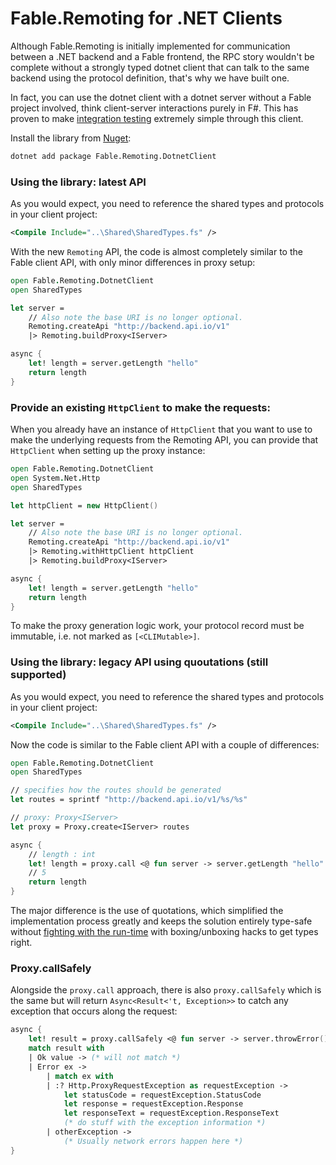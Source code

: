 # Fable.Remoting for .NET Clients

Although Fable.Remoting is initially implemented for communication between a .NET backend and a Fable frontend, the RPC story wouldn't be complete without a strongly typed dotnet client that can talk to the same backend using the protocol definition, that's why we have built one.

In fact, you can use the dotnet client with a dotnet server without a Fable project involved, think client-server interactions purely in F#. This has proven to make [integration testing](dotnet-integration-tests.md) extremely simple through this client.

Install the library from [Nuget](https://www.nuget.org/packages/Fable.Remoting.DotnetClient/):
```bash
dotnet add package Fable.Remoting.DotnetClient
```

### Using the library: latest API

As you would expect, you need to reference the shared types and protocols in your client project:
```xml
<Compile Include="..\Shared\SharedTypes.fs" />
```
With the new `Remoting` API, the code is almost completely similar to the Fable client API, with only minor differences in proxy setup:
```fsharp
open Fable.Remoting.DotnetClient
open SharedTypes

let server =
    // Also note the base URI is no longer optional.
    Remoting.createApi "http://backend.api.io/v1" 
    |> Remoting.buildProxy<IServer>

async {
    let! length = server.getLength "hello"
    return length
}
```

### Provide an existing `HttpClient` to make the requests:

When you already have an instance of `HttpClient` that you want to use to make the underlying requests from the Remoting API, you can provide that `HttpClient` when setting up the proxy instance:

```fsharp {highlight:[2, 5, 10]}
open Fable.Remoting.DotnetClient
open System.Net.Http
open SharedTypes

let httpClient = new HttpClient()

let server =
    // Also note the base URI is no longer optional.
    Remoting.createApi "http://backend.api.io/v1" 
    |> Remoting.withHttpClient httpClient
    |> Remoting.buildProxy<IServer>

async {
    let! length = server.getLength "hello"
    return length
}
```

To make the proxy generation logic work, your protocol record must be immutable, i.e. not marked as `[<CLIMutable>]`.

### Using the library: legacy API using quoutations (still supported)

As you would expect, you need to reference the shared types and protocols in your client project:
```xml
<Compile Include="..\Shared\SharedTypes.fs" />
```
Now the code is similar to the Fable client API with a couple of differences:
```fsharp
open Fable.Remoting.DotnetClient
open SharedTypes

// specifies how the routes should be generated
let routes = sprintf "http://backend.api.io/v1/%s/%s"

// proxy: Proxy<IServer>
let proxy = Proxy.create<IServer> routes

async {
    // length : int
    let! length = proxy.call <@ fun server -> server.getLength "hello" @>
    // 5
    return length
}
```
The major difference is the use of quotations, which simplified the implementation process greatly and keeps the solution entirely type-safe without [fighting with the run-time](https://stackoverflow.com/questions/50131906/f-how-to-create-an-async-function-dynamically-based-on-return-type/50135445) with boxing/unboxing hacks to get types right.

### Proxy.callSafely
Alongside the `proxy.call` approach, there is also `proxy.callSafely` which is the same but will return `Async<Result<'t, Exception>>` to catch any exception that occurs along the request:
```fsharp
async {
    let! result = proxy.callSafely <@ fun server -> server.throwError() @>
    match result with
    | Ok value -> (* will not match *)
    | Error ex ->
        | match ex with
        | :? Http.ProxyRequestException as requestException ->
            let statusCode = requestException.StatusCode
            let response = requestException.Response
            let responseText = requestException.ResponseText
            (* do stuff with the exception information *)
        | otherException ->
            (* Usually network errors happen here *)
}
```